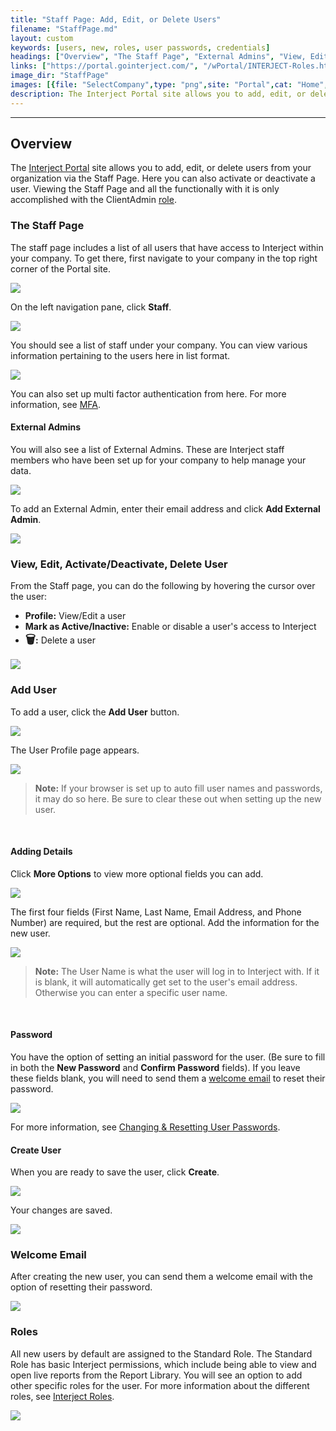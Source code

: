 ```yaml
---
title: "Staff Page: Add, Edit, or Delete Users"
filename: "StaffPage.md"
layout: custom
keywords: [users, new, roles, user passwords, credentials]
headings: ["Overview", "The Staff Page", "External Admins", "View, Edit, Activate/Deactivate, Delete User", "Add User", "Adding Details", "Password", "Create User", "Welcome Email", "Roles"]
links: ["https://portal.gointerject.com/", "/wPortal/INTERJECT-Roles.html#clientadmin-role", "/wPortal/MFA.html", "/wPortal/Altering-User-Passwords.html", "/wPortal/INTERJECT-Roles.html"]
image_dir: "StaffPage"
images: [{file: "SelectCompany",type: "png",site: "Portal",cat: "Home",sub: "Company",report: "",ribbon: "",config: ""},{file: "ClickStaff",type: "png",site: "Portal",cat: "Sidebar",sub: "",report: "",ribbon: "",config: ""},{file: "Staff",type: "png",site: "Portal",cat: "Organization Staff",sub: "",report: "",ribbon: "",config: ""},{file: "ExternalAdmins",type: "png",site: "Portal",cat: "Organization Staff",sub: "",report: "",ribbon: "",config: ""},{file: "AddExternalAdmin",type: "png",site: "Portal",cat: "Organization Staff",sub: "",report: "",ribbon: "",config: ""},{file: "ProfileActiveDelete",type: "png",site: "Portal",cat: "Organization Staff",sub: "",report: "",ribbon: "",config: ""},{file: "AddUser",type: "png",site: "Portal",cat: "Organization Staff",sub: "",report: "",ribbon: "",config: ""},{file: "UserProfile",type: "png",site: "Portal",cat: "User Profile",sub: "",report: "",ribbon: "",config: ""},{file: "MoreOptions",type: "png",site: "Portal",cat: "User Profile",sub: "",report: "",ribbon: "",config: ""},{file: "FillInNewUser",type: "png",site: "Portal",cat: "User Profile",sub: "",report: "",ribbon: "",config: ""},{file: "SetPassword",type: "png",site: "Portal",cat: "User Profile",sub: "",report: "",ribbon: "",config: ""},{file: "Create",type: "png",site: "Portal",cat: "User Profile",sub: "",report: "",ribbon: "",config: ""},{file: "ChangesSaved",type: "png",site: "Portal",cat: "User Profile",sub: "Popup",report: "",ribbon: "",config: ""},{file: "SendEmail",type: "png",site: "Portal",cat: "User Profile",sub: "",report: "",ribbon: "",config: ""},{file: "Roles",type: "png",site: "Portal",cat: "User Profile",sub: "",report: "",ribbon: "",config: ""}]
description: The Interject Portal site allows you to add, edit, or delete users from your organization via the Staff Page. This page will show you how to do this.
---
```

* * *

## Overview

The [Interject Portal](https://portal.gointerject.com/) site allows you to add, edit, or delete users from your organization via the Staff Page. Here you can also activate or deactivate a user. Viewing the Staff Page and all the functionally with it is only accomplished with the ClientAdmin [role](/wPortal/INTERJECT-Roles.html#clientadmin-role).

### The Staff Page

The staff page includes a list of all users that have access to Interject within your company. To get there, first navigate to your company in the top right corner of the Portal site.

![](/images/StaffPage/SelectCompany.png)
<br>

On the left navigation pane, click **Staff**.

![](/images/StaffPage/ClickStaff.png)
<br>

You should see a list of staff under your company. You can view various information pertaining to the users here in list format.

![](/images/StaffPage/Staff.png)
<br>

You can also set up multi factor authentication from here. For more information, see [MFA](/wPortal/MFA.html).

#### External Admins

You will also see a list of External Admins. These are Interject staff members who have been set up for your company to help manage your data.

![](/images/StaffPage/ExternalAdmins.png)
<br>

To add an External Admin, enter their email address and click **Add External Admin**.

![](/images/StaffPage/AddExternalAdmin.png)
<br>

### View, Edit, Activate/Deactivate, Delete User

From the Staff page, you can do the following by hovering the cursor over the user:

* **Profile:** View/Edit a user
* **Mark as Active/Inactive:** Enable or disable a user's access to Interject
* **<font size="+1">&#x1F5D1;</font>:** Delete a user

![](/images/StaffPage/ProfileActiveDelete.png)
<br>

### Add User

To add a user, click the **Add User** button.

![](/images/StaffPage/AddUser.png)
<br>

The User Profile page appears.

![](/images/StaffPage/UserProfile.png)
<br>

<blockquote class=highlight_note>
<b>Note:</b> If your browser is set up to auto fill user names and passwords, it may do so here. Be sure to clear these out when setting up the new user.
</blockquote>
<br>

#### Adding Details

Click **More Options** to view more optional fields you can add. 

![](/images/StaffPage/MoreOptions.png)
<br>

The first four fields (First Name, Last Name, Email Address, and Phone Number) are required, but the rest are optional. Add the information for the new user.

![](/images/StaffPage/FillInNewUser.png)
<br>

<blockquote class=highlight_note>
<b>Note:</b> The User Name is what the user will log in to Interject with. If it is blank, it will automatically get set to the user's email address. Otherwise you can enter a specific user name.
</blockquote>
<br>

#### Password

You have the option of setting an initial password for the user. (Be sure to fill in both the **New Password** and **Confirm Password** fields). If you leave these fields blank, you will need to send them a [welcome email](#welcome-email) to reset their password.

![](/images/StaffPage/SetPassword.png)
<br>

For more information, see [Changing &amp; Resetting User Passwords](/wPortal/Altering-User-Passwords.html).

#### Create User

When you are ready to save the user, click **Create**. 

![](/images/StaffPage/Create.png)
<br>

Your changes are saved.

![](/images/StaffPage/ChangesSaved.png)
<br>

### Welcome Email

After creating the new user, you can send them a welcome email with the option of resetting their password.

![](/images/StaffPage/SendEmail.png)
<br>

### Roles

All new users by default are assigned to the Standard Role. The Standard Role has basic Interject permissions, which include being able to view and open live reports from the Report Library. You will see an option to add other specific roles for the user. For more information about the different roles, see [Interject Roles](/wPortal/INTERJECT-Roles.html).

![](/images/StaffPage/Roles.png)
<br>
